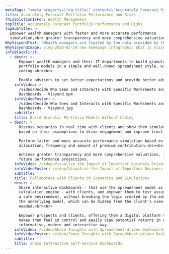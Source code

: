 ```yaml
---
metaTags: "<meta property=\"og:title\" content=\"Accurately Forecast Portfolio Performance and Risks\"> \n<meta property=\"og:type\" content=\"website\"> \n<meta property=\"og:image\" content=\"https://visyond.com/img/Visyond%20Inforgraphics%20%20NEW%20v23%201.5x%20supersample.png\"> \n<meta property=\"og:description\" content=\"Get what no other spreadsheet-based technology can give you.\r Carry out, in minutes, what takes experts hours or days to do.\"> \n<meta property=\"og:url\" content=\"https://visyond.com/solutions/wealth-management/\"> \n\n<meta name=\"title\" content=\"Accurately Forecast Portfolio Performance and Risks\">\n<meta name=\"description\" content=\"Empower wealth managers with faster and more accurate performance simulation, greater transparency and more comprehensive valuations.\"> \n<meta name=\"keywords\" content=\"wealth management software, wealth management tools, wealth management solution\">"
title: Accurately Forecast Portfolio Performance and Risks
ThisSolutionIsFor: Wealth Management
topTitle: Accurately Forecast Portfolio Performance and Risks
topSubTitle: >-
  Empower wealth managers with faster and more accurate performance
  simulation,<br> greater transparency and more comprehensive valuations.
WhyVisyondText: "Wealth managers are limited by the data provided by the fund managers. They use an average performance instead of simulation on specific fund allocation.\r<br><br>\nWithout Visyond, they cannot easily create multiple scenarios varying the expected return and allocation of funds, and open up self-service dashboards for clients to test assumptions on their own.\r\n"
WhyVisyondImage: /img/2020-02-24 new homepage infographic What Is Visyond.png
infoBlockFirst:
  - descr: >-
      Empower wealth managers and their IT departments to build granular
      portfolio models in a simple and well-known spreadsheet style, without any
      coding.<br><br>

      Enable advisers to set better expectations and provide better advice.
    infoVideo: >-
      /video/Decide Who Sees and Interacts with Specific Worksheets and
      Dashboards - Visyond.mp4
    infoVideoPoster: >-
      /video/Decide Who Sees and Interacts with Specific Worksheets and
      Dashboards - Visyond.jpg
    subtitle: ''
    title: Build Granular Portfolio Models Without Coding
  - descr: >
      Discuss scenarios in real time with clients and show them simulations
      based on their assumptions to drive engagement and improve trust.<br><br>

      Perform faster and more accurate performance simulation based on fund
      allocation, frequency and amount of premium contribution.<br><br>

      Achieve greater transparency and more comprehensive valuations, including
      future performance projections.
    infoVideo: /video/Visualize the Impact of Important Business Drivers - Visyond.mp4
    infoVideoPoster: /video/Visualize the Impact of Important Business Drivers - Visyond.jpg
    subtitle: ''
    title: Collaborate with Clients on Scenarios and Simulations
  - descr: >-
      Share interactive dashboards - that use the spreadsheet model as
      calculation engine - with clients, and empower them to test assumptions in
      a safe environment, without breaking the logic created by the advisor in
      the underlying model, which can be hidden from the client's view if
      needed.<br><br>

      Empower prospects and clients, offering them a digital platform that
      makes them feel in control and easily view potential returns in an
      informative, modern and interactive way.
    infoVideo: /video/Share Insights with Spreadsheet-driven Dashboards - Visyond.mp4
    infoVideoPoster: /video/Share Insights with Spreadsheet-driven Dashboards - Visyond.jpg
    subtitle: ''
    title: Share Interactive Self-Service Dashboards
---
```


